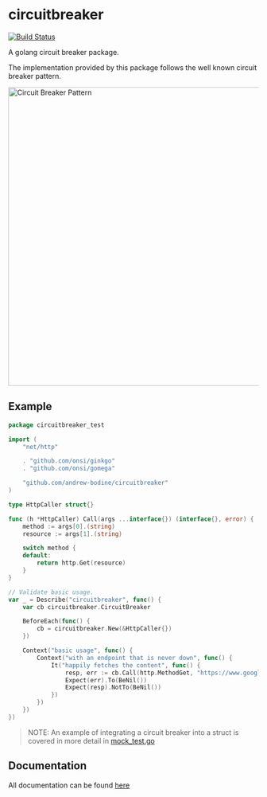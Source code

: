 # circuitbreaker
[![Build Status](https://travis-ci.org/andrew-bodine/circuitbreaker.svg?branch=master)](https://travis-ci.org/andrew-bodine/circuitbreaker)

A golang circuit breaker package.

The implementation provided by this package follows the well known circuit breaker pattern.

<img alt="Circuit Breaker Pattern"
     width="600px"
     src="https://docs.google.com/drawings/d/e/2PACX-1vTz1nf8TKay0Uc1YkmLpUT70xl4dTkyXjuRs5W_Sq3FoftdSRx1j4_gO32ulxla2vg8efrSOOM3rOE7/pub?w=960&h=720"/>

## Example
```go
package circuitbreaker_test

import (
	"net/http"

	. "github.com/onsi/ginkgo"
	. "github.com/onsi/gomega"

	"github.com/andrew-bodine/circuitbreaker"
)

type HttpCaller struct{}

func (h *HttpCaller) Call(args ...interface{}) (interface{}, error) {
	method := args[0].(string)
	resource := args[1].(string)

	switch method {
	default:
		return http.Get(resource)
	}
}

// Validate basic usage.
var _ = Describe("circuitbreaker", func() {
	var cb circuitbreaker.CircuitBreaker

	BeforeEach(func() {
		cb = circuitbreaker.New(&HttpCaller{})
	})

	Context("basic usage", func() {
		Context("with an endpoint that is never down", func() {
			It("happily fetches the content", func() {
				resp, err := cb.Call(http.MethodGet, "https://www.google.com")
				Expect(err).To(BeNil())
				Expect(resp).NotTo(BeNil())
			})
		})
	})
})
```

> NOTE: An example of integrating a circuit breaker into a struct is covered in more detail in [mock_test.go](./mock_test.go)

## Documentation
All documentation can be found [here](https://godoc.org/github.com/andrew-bodine/circuitbreaker)
